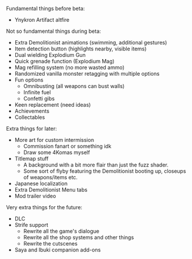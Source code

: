 Fundamental things before beta:
 - Ynykron Artifact altfire

Not so fundamental things during beta:
 - Extra Demolitionist animations (swimming, additional gestures)
 - Item detection button (highlights nearby, visible items)
 - Dual wielding Explodium Gun
 - Quick grenade function (Explodium Mag)
 - Mag refilling system (no more wasted ammo)
 - Randomized vanilla monster retagging with multiple options
 - Fun options
   - Omnibusting (all weapons can bust walls)
   - Infinite fuel
   - Confetti gibs
 - Keen replacement (need ideas)
 - Achievements
 - Collectables

Extra things for later:
 - More art for custom intermission
   - Commission fanart or something idk
   - Draw some 4Komas myself
 - Titlemap stuff
   - A background with a bit more flair than just the fuzz shader.
   - Some sort of flyby featuring the Demolitionist booting up, closeups of
     weapons/items etc.
 - Japanese localization
 - Extra Demolitionist Menu tabs
 - Mod trailer video

Very extra things for the future:
 - DLC
 - Strife support
   - Rewrite all the game's dialogue
   - Rewrite all the shop systems and other things
   - Rewrite the cutscenes
 - Saya and Ibuki companion add-ons
